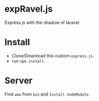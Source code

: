 # expRavel.js
Express.js with the shadow of laravel

# Install
- Clone/Download this custom `express.js`.
- run `npm install`.

# Server
Find `www` from `bin` and `Install nodeModule`

